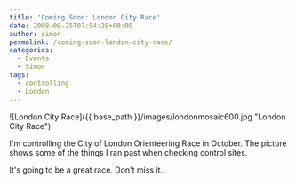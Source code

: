 ```yaml
---
title: 'Coming Soon: London City Race'
date: 2008-09-25T07:54:28+00:00
author: simon
permalink: /coming-soon-london-city-race/
categories:
  - Events
  - Simon
tags:
  - controlling
  - London
---
```

![London City Race]({{ base_path }}/images/londonmosaic600.jpg "London City Race")

I'm controlling the City of London Orienteering Race in October. The picture shows some of the things I ran past when checking control sites.

It's going to be a great race. Don't miss it.